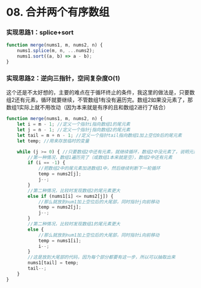 # 08. 合并两个有序数组

### 实现思路1：splice+sort

```javascript
function merge(nums1, m, nums2, n) {
    nums1.splice(m, n, ...nums2);
    nums1.sort((a, b) => a - b);
}
```

### 实现思路2：逆向三指针，空间复杂度O(1)

这个还是不太好想的，主要的难点在于循环终止的条件，我这里的做法是，只要数组2还有元素，循环就要继续，不管数组1有没有遍历完。数组2如果没元素了，那数组1实际上就不用改动（因为本来就是有序的且和数组2进行了结合）

```javascript
function merge(nums1, m, nums2, n) {
    let i = m - 1; //定义一个指针i指向数组1的尾元素
    let j = n - 1; //定义一个指针j指向数组2的尾元素
    let tail = m + n - 1; //定义一个指针tail指向数组1加上空位0后的尾元素
    let temp; //用来存放临时的变量

    while (j >= 0) { //只要数组2中还有元素，就继续循环，数组2中没元素了，说明元素都转移完毕了
        //第一种情况，数组1遍历完了（或数组1本来就是空），数组2中还有元素
        if (i == -1) {
            //把数组2中的尾元素加进数组1中，然后继续判断下一轮循环
            temp = nums2[j];
            j--;
        }
        //第二种情况，比较时发现数组2的尾元素更大
        else if (nums1[i] <= nums2[j]) {
            //那么就放到num1加上空位后的大尾部，同时指针j向前移动
            temp = nums2[j];
            j--;
        }
        //第二种情况，比较时发现数组1的尾元素更大
        else {
            //那么就放到num1加上空位后的大尾部，同时指针i向前移动
            temp = nums1[i];
            i--;
        }
        //这是放到大尾部的代码，因为每个部分都要有这一步，所以可以抽取出来
        nums1[tail] = temp;
        tail--;
    }
}
```
